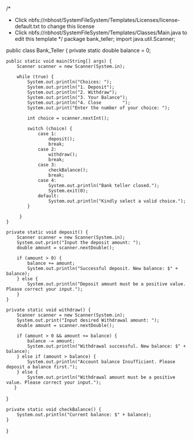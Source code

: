 /*
 * Click nbfs://nbhost/SystemFileSystem/Templates/Licenses/license-default.txt to change this license
 * Click nbfs://nbhost/SystemFileSystem/Templates/Classes/Main.java to edit this template
 */
package bank_teller;
import java.util.Scanner;

public class Bank_Teller {
private static double balance = 0; 
    
    public static void main(String[] args) {
        Scanner scanner = new Scanner(System.in);

        while (true) {
            System.out.println("Choices: ");
            System.out.println("1. Deposit");
            System.out.println("2. Withdraw");
            System.out.println("3. Your Balance");
            System.out.println("4. Close        ");
            System.out.print("Enter the number of your choice: ");

            int choice = scanner.nextInt();

            switch (choice) {
                case 1:
                    deposit();
                    break;
                case 2:
                    withdraw();
                    break;
                case 3:
                    checkBalance();
                    break;
                case 4:
                    System.out.println("Bank teller closed.");
                    System.exit(0);
                default:
                    System.out.println("Kindly select a valid choice.");
            }
 
         }
    }

    private static void deposit() {
        Scanner scanner = new Scanner(System.in);
        System.out.print("Input the deposit amount: ");
        double amount = scanner.nextDouble();

        if (amount > 0) {
            balance += amount;
            System.out.println("Successful deposit. New balance: $" + balance);
        } else {
            System.out.println("Deposit amount must be a positive value. Please correct your input.");
        }
    }

    private static void withdraw() {
        Scanner scanner = new Scanner(System.in);
        System.out.print("Input desired Withdrawal amount: ");
        double amount = scanner.nextDouble();

        if (amount > 0 && amount <= balance) {
            balance -= amount;
            System.out.println("Withdrawal successful. New balance: $" + balance);
        } else if (amount > balance) {
            System.out.println("Account balance Insufficient. Please deposit a balance first.");
        } else {
            System.out.println("Withdrawal amount must be a positive value. Please correct your input.");
       }     
   }

    private static void checkBalance() {
        System.out.println("Current balance: $" + balance);
    }   
}
